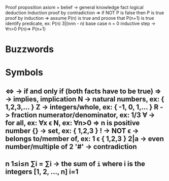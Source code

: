Proof
  proposition
  axiom = belief -> general knowledge fact
  logical deduction
Induction
  proof by contradiction => if NOT P is false then P is true
  proof by induction => assume P(n) is true and proove that P(n+1) is true
    identify predicate, ex: P(n) 3|(n*n*n - n)
    base case n = 0
    inductive step -> ∀n>0 P(n)=> P(n+1)

Buzzwords
========================

Symbols
========================

<=> -> if and only if (both facts have to be true)
=>  -> implies, implication
N   -> natural numbers, ex: { 1,2,3,... }
Z   -> integers/whole, ex: { -1, 0, 1,... }
R   -> fraction numerator/denominator, ex: 1/3
∀   -> for all, ex: ∀x ϵ N, ex: ∀n>0 => n is positive number
{}  -> set, ex: { 1,2,3 }
!   -> NOT
ϵ   -> belongs to/member of, ex: 1 ϵ { 1,2,3 }
2|a -> even number/multiple of 2
'#' -> contradiction
-----------------------------------------------------------------
 n    1≤i≤n
 ∑i =  ∑i   -> the sum of `i` where i is the integers [1, 2, ..., n]
i=1
-----------------------------------------------------------------
